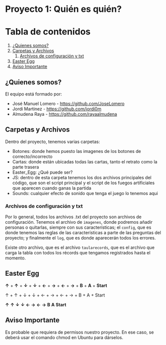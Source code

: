 # Proyecto 1: Quién es quién?

# Tabla de contenidos
1. [¿Quienes somos?](#quienes-somos)
2. [Carpetas y Archivos](#carpetas-archivos)
   1. [Archivos de configuración y txt](#archivos-configuracion)
3. [Easter Egg](#easteregg)
4. [Aviso Importante](#aviso)

## ¿Quienes somos? <a name="quienes-somos"></a>
El equipo está formado por:
- José Manuel Lomero - https://github.com/JoseLomero
- Jordi Martinez - https://github.com/jordi0m
- Almudena Raya - https://github.com/rayaalmudena

## Carpetas y Archivos <a name="carpetas-archivos"></a>
Dentro del proyecto, tenemos varias carpetas:
- Botones: donde hemos puesto las imagenes de los botones de correcto/incorrecto
- Cartas: donde están ubicadas todas las cartas, tanto el retrato como la parte trasera
- Easter_Egg: ¿Qué puede ser?
- JS: dentro de esta carpeta tenemos los dos archivos principales del código, que son el script principal y el script de los fuegos artificiales que aparecen cuando ganas la partida
- Sounds: cualquier efecto de sonido que tenga el juego lo tenemos aqui

### Archivos de configuración y txt <a name="archivos-configuracion"></a>
Por lo general, todos los archivos .txt del proyecto son archivos de configuración. Tenemos el archivo de `imagenes`, donde podremos añadir personas o quitarlas, siempre con sus características; el `config`, que es donde tenemos las reglas de las características a parte de las preguntas del proyecto; y finalmente el `log`, que es donde aparecerán todos los errores.

Existe otro archivo, que es el archivo `taularecords`, que es el archivo que carga la tabla con todos los récords que tengamos registrados hasta el momento.

## Easter Egg <a name="easteregg"></a>
**↑** + **↑** + **↓** + **↓** + **←** + **→** + **←** + **→** + **B** + **A** + **Start**

↑ + ↑ + ↓ + ↓ + ← + → + ← + → + B + A + Start

**↑** **↑** **↓** **↓** **←** **→** **←** **→** **B** **A** **Start**




## Aviso Importante <a name="aviso"></a>
Es probable que requiera de permisos nuestro proyecto. En ese caso, se deberá usar el comando chmod en Ubuntu para dárselos.

